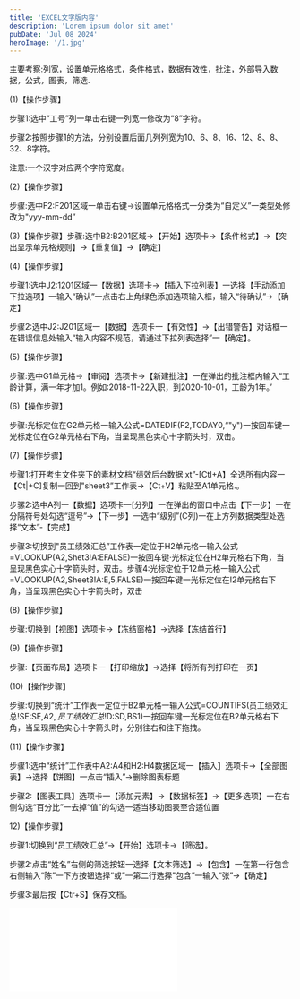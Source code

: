```yaml
---
title: 'EXCEL文字版内容'
description: 'Lorem ipsum dolor sit amet'
pubDate: 'Jul 08 2024'
heroImage: '/1.jpg'
---
```





主要考察:列宽，设置单元格格式，条件格式，数据有效性，批注，外部导入数据，公式，图表，筛选.

(1)【操作步骤】

步骤1:选中“工号”列一单击右键一列宽一修改为“8”字符。

步骤2:按照步骤1的方法，分别设置后面几列列宽为10、6、8、16、12、8、8、32、8字符。

注意:一个汉字对应两个字符宽度。

(2)【操作步骤】

步骤:选中F2:F201区域一单击右键→设置单元格格式一分类为“自定义”一类型处修改为"yyy-mm-dd”

(3)【操作步骤】步骤:选中B2:B201区域→【开始】选项卡→【条件格式】→【突出显示单元格规则】→【重复值】→【确定】

(4)【操作步骤】

步骤1:选中J2:1201区域一【数据】选项卡→【插入下拉列表】一选择【手动添加下拉选项】一输入“确认”一点击右上角绿色添加选项输入框，输入“待确认”→【确定】

步骤2:选中J2:J201区域一【数据】选项卡一【有效性】→【出错警告】对话框一在错误信息处输入“输入内容不规范，请通过下拉列表选择”一【确定】。

(5)【操作步骤】

步骤:选中G1单元格→【审阅】选项卡→【新建批注】一在弹出的批注框内输入“工龄计算，满一年才加1。例如:2018-11-22入职，到2020-10-01，工龄为1年。’

(6)【操作步骤】

步骤:光标定位在G2单元格一输入公式=DATEDIF(F2,TODAY0,“"y")一按回车键一光标定位在G2单元格右下角，当呈现黑色实心十字箭头时，双击。

(7)【操作步骤】

步骤1:打开考生文件夹下的素材文档“绩效后台数据:xt”-[CtI+A】全选所有内容一【Ct|+C]复制一回到"sheet3”工作表→【Ct+V】粘贴至A1单元格.。

步骡2:选中A列一【数据】选项卡一[分列】一在弹出的窗口中点击【下一步】一在分隔符号处勾选“逗号”→【下一步】一选中“级别”(C列)一在上方列数据类型处选择“文本”-【完成】

步骤3:切换到"员工绩效汇总”工作表一定位于H2单元格一输入公式=VLOOKUP(A2,Shet3!A:EFALSE)一按回车键·光标定位在H2单元格右下角，当呈现黑色实心十字箭头时，双击。步骤4:光标定位于12单元格一输入公式=VLOOKUP(A2,Sheet3!A:E,5,FALSE)一按回车键一光标定位在!2单元格右下角，当呈现黑色实心十字箭头时，双击

(8)【操作步骤】

步骤:切换到【视图】选项卡→【冻结窗格】→选择【冻结首行】

(9)【操作步骤】

步骤:【页面布局】选项卡一【打印缩放】→选择【将所有列打印在一页】

(10)【操作步骤】

步骤:切换到“统计”工作表一定位于B2单元格一输入公式=COUNTIFS(员工绩效汇总!SE:SE,$A2,员工绩效汇总!$D:SD,BS1)一按回车键一光标定位在B2单元格右下角，当呈现黑色实心十字箭头时，分别往右和往下拖拽。

(11)【操作步骤】

步骤1:选中“统计”工作表中A2:A4和H2:H4数据区域一【插入】选项卡→【全部图表】→选择【饼图】一点击“插入”→删除图表标题

步骤2:【图表工具】选项卡一【添加元素】→【数据标签】→【更多选项】一在右侧勾选“百分比”一去掉“值”的勾选一适当移动图表至合适位置

12)【操作步骤】

步骤1:切换到“员工绩效汇总”→【开始】选项卡→【筛选】。

步骡2:点击“姓名”右侧的筛选按钮一选择【文本筛选】→【包含】一在第一行包含右侧输入“陈”一下方按钮选择“或”一第二行选择"包含”一输入“张”→【确定】

步骤3:最后按【Ctr+S】保存文档。

<iframe src="//player.bilibili.com/player.html?isOutside=true&aid=1451667164&bvid=BV1pi421o7mt&cid=1487345249&p=1" scrolling="no" border="0" frameborder="no" framespacing="0" allowfullscreen="true"></iframe>